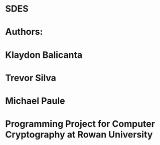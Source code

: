 # SDES
# Authors:
# Klaydon Balicanta
# Trevor Silva
# Michael Paule

# Programming Project for Computer Cryptography at Rowan University